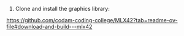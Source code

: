 1. Clone and install the graphics library: 

https://github.com/codam-coding-college/MLX42?tab=readme-ov-file#download-and-build---mlx42
